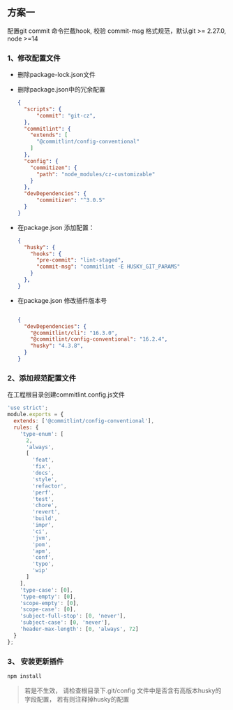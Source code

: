 ## 方案一

配置git commit 命令拦截hook, 校验 commit-msg 格式规范，默认git >= 2.27.0, node >=14

### 1、修改配置文件

- 删除package-lock.json文件

- 删除package.json中的冗余配置

  ```json
  {
    "scripts": {
        "commit": "git-cz",
    },  
    "commitlint": {
      "extends": [
        "@commitlint/config-conventional"
      ]
    },
    "config": {
      "commitizen": {
        "path": "node_modules/cz-customizable"
      }
    },
    "devDependencies": {
        "commitizen": "^3.0.5"
    }
  }
  ```

- 在package.json 添加配置：

  ```json
  {
    "husky": {
      "hooks": {
        "pre-commit": "lint-staged",
        "commit-msg": "commitlint -E HUSKY_GIT_PARAMS"
      }
    },
  }
  ```

- 在package.json 修改插件版本号

  ```json
  
  {
    "devDependencies": {
      "@commitlint/cli": "16.3.0",
      "@commitlint/config-conventional": "16.2.4",
      "husky": "4.3.8",
    }
  }
  ```

### 2、添加规范配置文件

在工程根目录创建commitlint.config.js文件

```js
'use strict';
module.exports = {
  extends: ['@commitlint/config-conventional'],
  rules: {
    'type-enum': [
      2,
      'always',
      [
        'feat', 
        'fix', 
        'docs', 
        'style', 
        'refactor', 
        'perf', 
        'test', 
        'chore', 
        'revert', 
        'build', 
        'impr', 
        'ci', 
        'jvm', 
        'pom', 
        'apm', 
        'conf', 
        'typo', 
        'wip' 
      ]
    ],
    'type-case': [0],
    'type-empty': [0],
    'scope-empty': [0],
    'scope-case': [0],
    'subject-full-stop': [0, 'never'],
    'subject-case': [0, 'never'],
    'header-max-length': [0, 'always', 72]
  }
};
```

### 3、 安装更新插件

```bash
npm install
```

> 若是不生效， 请检查根目录下.git/config 文件中是否含有高版本husky的字段配置， 若有则注释掉husky的配置
